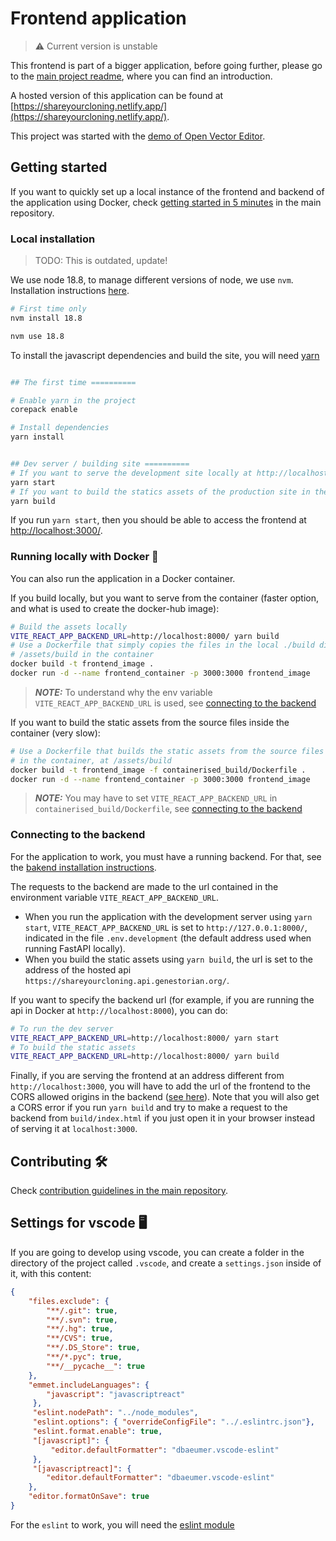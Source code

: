 # Frontend application

> :warning: Current version is unstable

This frontend is part of a bigger application, before going further, please go to the [main project readme](https://github.com/manulera/ShareYourCloning), where you can find an introduction.

A hosted version of this application can be found at [https://shareyourcloning.netlify.app/](https://shareyourcloning.netlify.app/).

This project was started with the [demo of Open Vector Editor](https://github.com/tnrich/ove-react-demo-repo).

## Getting started

If you want to quickly set up a local instance of the frontend and backend of the application using Docker, check [getting started in 5 minutes](https://github.com/manulera/ShareYourCloning#timer_clock-getting-started-in-5-minutes) in the main repository.

### Local installation

> TODO: This is outdated, update!

We use node 18.8, to manage different versions of node, we use `nvm`. Installation instructions [here](https://github.com/nvm-sh/nvm#installing-and-updating).

```bash
# First time only
nvm install 18.8

nvm use 18.8
```

To install the javascript dependencies and build the site, you will need [yarn]()


```bash

## The first time ==========

# Enable yarn in the project
corepack enable

# Install dependencies
yarn install


## Dev server / building site ==========
# If you want to serve the development site locally at http://localhost:3000/
yarn start
# If you want to build the statics assets of the production site in the folder ./build
yarn build
```

If you run `yarn start`, then you should be able to access the frontend at [http://localhost:3000/](http://localhost:3000/).

### Running locally with Docker :whale:

You can also run the application in a Docker container.

If you build locally, but you want to serve from the container (faster option, and what is used to create the docker-hub image):

```bash
# Build the assets locally
VITE_REACT_APP_BACKEND_URL=http://localhost:8000/ yarn build
# Use a Dockerfile that simply copies the files in the local ./build directory to
# /assets/build in the container
docker build -t frontend_image .
docker run -d --name frontend_container -p 3000:3000 frontend_image
```

> **_NOTE:_**
To understand why the env variable `VITE_REACT_APP_BACKEND_URL` is used, see [connecting to the backend](#connecting-to-the-backend)

If you want to build the static assets from the source files inside the container (very slow):

```bash
# Use a Dockerfile that builds the static assets from the source files
# in the container, at /assets/build
docker build -t frontend_image -f containerised_build/Dockerfile .
docker run -d --name frontend_container -p 3000:3000 frontend_image
```
> **_NOTE:_**
You may have to set `VITE_REACT_APP_BACKEND_URL` in `containerised_build/Dockerfile`, see [connecting to the backend](#connecting-to-the-backend)

### Connecting to the backend

For the application to work, you must have a running backend. For that, see the [bakend installation instructions](https://github.com/manulera/ShareYourCloning_backend#local-installation).

The requests to the backend are made to the url contained in the environment variable `VITE_REACT_APP_BACKEND_URL`.
* When you run the application with the development server using `yarn start`, `VITE_REACT_APP_BACKEND_URL` is set to `http://127.0.0.1:8000/`, indicated in the file `.env.development` (the default address used when running FastAPI locally).
* When you build the static assets using `yarn build`, the url is set to the address of the hosted api `https://shareyourcloning.api.genestorian.org/`.

If you want to specify the backend url (for example, if you are running the api in Docker at `http://localhost:8000`), you can do:

```bash
# To run the dev server
VITE_REACT_APP_BACKEND_URL=http://localhost:8000/ yarn start
# To build the static assets
VITE_REACT_APP_BACKEND_URL=http://localhost:8000/ yarn build
```

Finally, if you are serving the frontend at an address different from `http://localhost:3000`, you will have to add the url of the frontend to the CORS allowed origins in the backend ([see here](https://github.com/manulera/ShareYourCloning_backend#connecting-to-the-frontend)). Note that you will also get a CORS error if you run `yarn build` and try to make a request to the backend from `build/index.html` if you just open it in your browser instead of serving it at `localhost:3000`.

## Contributing :hammer_and_wrench:

Check [contribution guidelines in the main repository](https://github.com/manulera/ShareYourCloning/blob/master/CONTRIBUTING.md).

## Settings for vscode :desktop_computer:

If you are going to develop using vscode, you can create a folder in the directory of the project called `.vscode`, and create a `settings.json` inside of it, with this content:

```json
{
    "files.exclude": {
        "**/.git": true,
        "**/.svn": true,
        "**/.hg": true,
        "**/CVS": true,
        "**/.DS_Store": true,
        "**/*.pyc": true,
        "**/__pycache__": true
    },
    "emmet.includeLanguages": {
        "javascript": "javascriptreact"
     },
     "eslint.nodePath": "../node_modules",
     "eslint.options": { "overrideConfigFile": "../.eslintrc.json"},
     "eslint.format.enable": true,
     "[javascript]": {
         "editor.defaultFormatter": "dbaeumer.vscode-eslint"
     },
     "[javascriptreact]": {
        "editor.defaultFormatter": "dbaeumer.vscode-eslint"
    },
    "editor.formatOnSave": true
}
```
For the `eslint` to work, you will need the [eslint module](https://marketplace.visualstudio.com/items?itemName=dbaeumer.vscode-eslint)